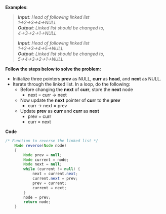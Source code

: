 **Examples**: 

> _**Input**: Head of following linked list_   
> _1->2->3->4->NULL_   
> _**Output**: Linked list should be changed to,_   
> _4->3->2->1->NULL_
> 
> _**Input**: Head of following linked list_   
> _1->2->3->4->5->NULL_   
> _**Output**: Linked list should be changed to,_   
> _5->4->3->2->1->NULL_

**Follow the steps below to solve the problem:**

- Initialize three pointers **prev** as NULL, **curr** as **head**, and **next** as NULL.
- Iterate through the linked list. In a loop, do the following:
    - Before changing the **next** of **curr**, store the **next** node 
        - next = curr -> next
    - Now update the **next** pointer of **curr** to the **prev** 
        - curr -> next = prev 
    - Update **prev** as **curr** and **curr** as **next** 
        - prev = curr 
        - curr = next

**Code**
```java
/* Function to reverse the linked list */
	Node reverse(Node node)
	{
		Node prev = null;
		Node current = node;
		Node next = null;
		while (current != null) {
			next = current.next;
			current.next = prev;
			prev = current;
			current = next;
		}
		node = prev;
		return node;
	}

```
